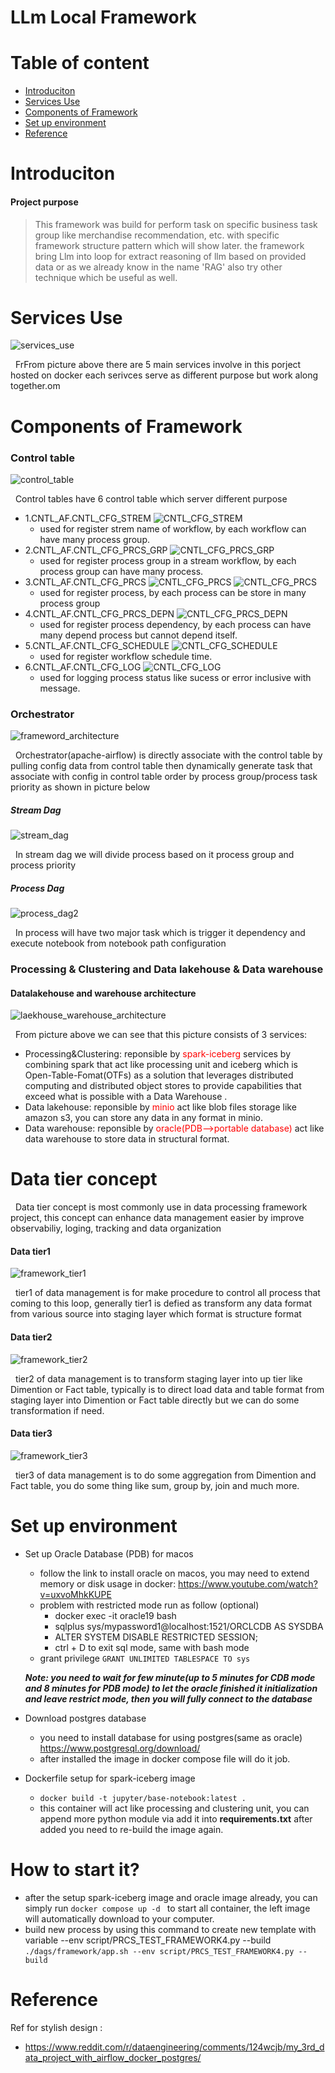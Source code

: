 # LLm Local Framework

# Table of content
- [Introduciton](#Introduciton)
- [Services Use](#Services-Use)
- [Components of Framework ](#Components-of-Framework )
- [Set up environment](#Set-up-environment)
- [Reference](#Reference)


# Introduciton
#### Project purpose
 > This framework was build for perform task on specific business task group like merchandise recommendation, etc. with specific framework structure pattern which will show later. the framework bring Llm into loop for extract reasoning of llm based on provided data or as we already know in the name 'RAG' also try other technique which be useful as well.
 

# Services Use
![services_use](resource/iamges/services_use.png "Services Use") 

&nbsp; FrFrom picture above there are 5 main services involve in this porject hosted on docker each serivces serve as different purpose but work along together.om 

# Components of Framework 

### Control table

![control_table](resource/iamges/control_table.png "Control table")

&nbsp; Control tables have 6 control table which server different purpose
- 1.CNTL_AF.CNTL_CFG_STREM
   ![CNTL_CFG_STREM](resource/iamges/CNTL_CFG_STREM.png "CNTL_CFG_STREM")
   - used for register strem name of workflow, by each workflow can have many process group.
- 2.CNTL_AF.CNTL_CFG_PRCS_GRP
   ![CNTL_CFG_PRCS_GRP](resource/iamges/CNTL_CFG_PRCS_GRP.png "CNTL_CFG_PRCS_GRP")
   - used for register process group in a stream workflow, by each process group can have many process.
- 3.CNTL_AF.CNTL_CFG_PRCS
   ![CNTL_CFG_PRCS](resource/iamges/CNTL_CFG_PRCS1.png "CNTL_CFG_PRCS")
   ![CNTL_CFG_PRCS](resource/iamges/CNTL_CFG_PRCS2.png "CNTL_CFG_PRCS")
   - used for register process, by each process can be store in many process group
- 4.CNTL_AF.CNTL_CFG_PRCS_DEPN
   ![CNTL_CFG_PRCS_DEPN](resource/iamges/CNTL_CFG_PRCS_DEPN.png "CNTL_CFG_PRCS_DEPN")
   - used for register process dependency, by each process can have many depend process but cannot depend itself.
- 5.CNTL_AF.CNTL_CFG_SCHEDULE
   ![CNTL_CFG_SCHEDULE](resource/iamges/CNTL_CFG_SCHEDULE.png "CNTL_CFG_SCHEDULE")
   - used for register workflow schedule time.
- 6.CNTL_AF.CNTL_CFG_LOG
   ![CNTL_CFG_LOG](resource/iamges/CNTL_CFG_LOG.png "CNTL_CFG_LOG")
   - used for logging process status like sucess or error inclusive with message.

### Orchestrator 
![frameword_architecture](resource/iamges/frameword_architecture.png "frameword_architecture")

&nbsp; Orchestrator(apache-airflow) is directly associate with the control table by pulling config data from control table then dynamically generate task that associate with config in control table order by process group/process task priority as shown in picture below

##### Stream Dag 
![stream_dag](resource/iamges/stream_dag.png "stream_dag")

&nbsp; In stream dag we will divide process based on it process group and process priority 

##### Process Dag
![process_dag2](resource/iamges/process_dag2.png "process_dag2")

&nbsp; In process will have two major task which is trigger it dependency and execute notebook from notebook path configuration

### Processing & Clustering and Data lakehouse & Data warehouse 
#### Datalakehouse and warehouse architecture
![laekhouse_warehouse_architecture](resource/iamges/laekhouse_warehouse_architecture.png "Airflow UI")

&nbsp; From picture above we can see that this picture consists of 3 services: 
   -  Processing&Clustering: reponsible by <span style="color:red;">spark-iceberg</span> services by combining spark that act like processing unit and iceberg 
      which is Open-Table-Fomat(OTFs) as a solution that leverages distributed computing and distributed object stores to 
      provide capabilities that exceed what is possible with a Data Warehouse .
   -  Data lakehouse: reponsible by <span style="color:red;">minio</span> act like blob files storage like amazon s3, you can store any data in any format in minio.
   -  Data warehouse: reponsible by <span style="color:red;">oracle(PDB-->portable database)</span> act like data warehouse to store data in structural format.



# Data tier concept
&nbsp; Data tier concept is most commonly use in data processing framework project, this concept can enhance data management easier by improve
observabiliy, loging, tracking and data organization 

#### Data tier1
![framework_tier1](resource/iamges/framework_tier1.png "Airflow UI")

&nbsp; tier1 of data management is for make procedure to control all process that coming to this loop, generally tier1 is defied as transform any 
data format from various source into staging layer which format is structure format



#### Data tier2
![framework_tier2](resource/iamges/framework_tier2.png "Airflow UI")

&nbsp; tier2 of data management is to transform staging layer into up tier like Dimention or Fact table, typically is to direct load data and table format from
staging layer into Dimention or Fact table directly but we can do some transformation if need.

#### Data tier3
![framework_tier3](resource/iamges/framework_tier3.png "Airflow UI")

&nbsp; tier3 of data management is to do some aggregation from Dimention and Fact table, you do some thing like sum, group by,
join and much more.

# Set up environment
-  Set up Oracle Database (PDB) for macos
   -  follow the link to install oracle on macos, you may need to extend memory or disk usage in docker: https://www.youtube.com/watch?v=uxvoMhkKUPE
   -  problem with restricted mode run as follow (optional)
      - docker exec -it oracle19 bash
      - sqlplus sys/mypassword1@localhost:1521/ORCLCDB AS SYSDBA
      - ALTER SYSTEM DISABLE RESTRICTED SESSION;
      - ctrl + D to exit sql mode, same with bash mode
   - grant privilege
      `GRANT UNLIMITED TABLESPACE TO sys`
      
   ***Note: you need to wait for few minute(up to 5 minutes for CDB mode and 8 minutes for PDB mode) to let the oracle finished it initialization and leave restrict mode, then you will fully connect to the database***

-  Download postgres database
   -  you need to install database for using postgres(same as oracle) https://www.postgresql.org/download/ 
   -  after installed the image in docker compose file will do it job.

-  Dockerfile setup for spark-iceberg image
   -  ```docker build -t jupyter/base-notebook:latest . ```
   -  this container will act like processing and clustering unit, you can append more python module via add it into **requirements.txt** after added you need to re-build the image again.



# How to start it? 
-  after the setup spark-iceberg image and oracle image already, you can simply run ```docker compose up -d ``` to start all container, the left image will automatically download to your computer.
-  build new process by using this command to create new template with variable --env script/PRCS_TEST_FRAMEWORK4.py --build ```./dags/framework/app.sh --env script/PRCS_TEST_FRAMEWORK4.py --build```


# Reference
Ref for stylish design : 
   - https://www.reddit.com/r/dataengineering/comments/124wcjb/my_3rd_data_project_with_airflow_docker_postgres/

 


 